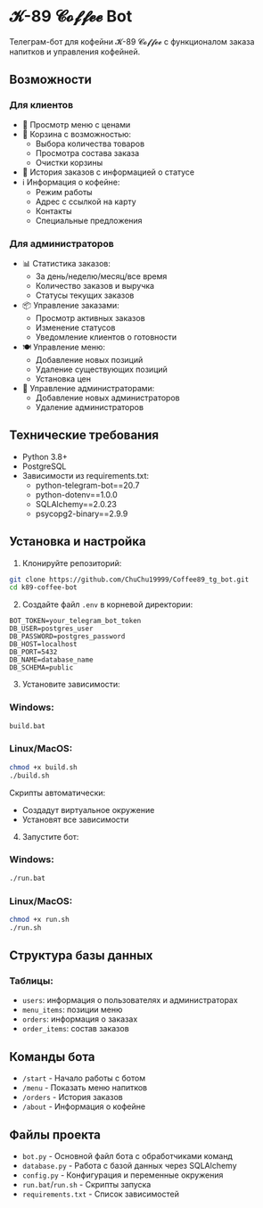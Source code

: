 # 𝓚-89 𝓒𝓸𝓯𝓯𝓮𝓮 Bot

Телеграм-бот для кофейни 𝓚-89 𝓒𝓸𝓯𝓯𝓮𝓮 с функционалом заказа напитков и управления кофейней.

## Возможности

### Для клиентов
- 🍵 Просмотр меню с ценами
- 🛒 Корзина с возможностью:
  - Выбора количества товаров
  - Просмотра состава заказа
  - Очистки корзины
- 📝 История заказов с информацией о статусе
- ℹ️ Информация о кофейне:
  - Режим работы
  - Адрес с ссылкой на карту
  - Контакты
  - Специальные предложения

### Для администраторов
- 📊 Статистика заказов:
  - За день/неделю/месяц/все время
  - Количество заказов и выручка
  - Статусы текущих заказов
- 📦 Управление заказами:
  - Просмотр активных заказов
  - Изменение статусов
  - Уведомление клиентов о готовности
- 🍽 Управление меню:
  - Добавление новых позиций
  - Удаление существующих позиций
  - Установка цен
- 👥 Управление администраторами:
  - Добавление новых администраторов
  - Удаление администраторов

## Технические требования

- Python 3.8+
- PostgreSQL
- Зависимости из requirements.txt:
  - python-telegram-bot==20.7
  - python-dotenv==1.0.0
  - SQLAlchemy==2.0.23
  - psycopg2-binary==2.9.9

## Установка и настройка

1. Клонируйте репозиторий:
```bash
git clone https://github.com/ChuChu19999/Coffee89_tg_bot.git
cd k89-coffee-bot
```

2. Создайте файл `.env` в корневой директории:
```env
BOT_TOKEN=your_telegram_bot_token
DB_USER=postgres_user
DB_PASSWORD=postgres_password
DB_HOST=localhost
DB_PORT=5432
DB_NAME=database_name
DB_SCHEMA=public
```

3. Установите зависимости:

### Windows:
```bash
build.bat
```

### Linux/MacOS:
```bash
chmod +x build.sh
./build.sh
```

Скрипты автоматически:
- Создадут виртуальное окружение
- Установят все зависимости


4. Запустите бот:

### Windows:
```bash
./run.bat
```

### Linux/MacOS:
```bash
chmod +x run.sh
./run.sh
```


## Структура базы данных

### Таблицы:
- `users`: информация о пользователях и администраторах
- `menu_items`: позиции меню
- `orders`: информация о заказах
- `order_items`: состав заказов

## Команды бота

- `/start` - Начало работы с ботом
- `/menu` - Показать меню напитков
- `/orders` - История заказов
- `/about` - Информация о кофейне

## Файлы проекта

- `bot.py` - Основной файл бота с обработчиками команд
- `database.py` - Работа с базой данных через SQLAlchemy
- `config.py` - Конфигурация и переменные окружения
- `run.bat`/`run.sh` - Скрипты запуска
- `requirements.txt` - Список зависимостей
